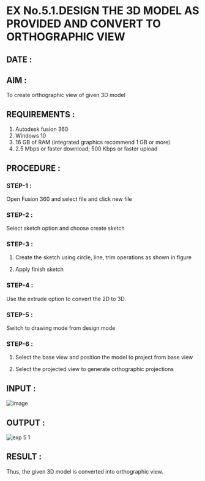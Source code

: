 # EX No.5.1.DESIGN THE 3D MODEL AS PROVIDED AND CONVERT TO ORTHOGRAPHIC VIEW

## DATE :

## AIM : 

To create orthographic view of given 3D model

## REQUIREMENTS : 

1. Autodesk fusion 360
2. Windows 10
3. 16 GB of RAM (integrated graphics recommend 1 GB or more)
4. 2.5 Mbps or faster download; 500 Kbps or faster upload 

## PROCEDURE :

### STEP-1 :

Open Fusion 360 and select file and click new file

### STEP-2 :

Select sketch option and choose create sketch

### STEP-3 : 

1. Create the sketch using circle, line, trim operations as shown in figure
   
2. Apply finish sketch 

### STEP-4 :

Use the extrude option to convert the 2D to 3D.

### STEP-5 :

Switch to drawing mode from design mode 
          
### STEP-6 :

1. Select the base view and position the model to project from base view
   
2. Select the projected view to generate orthographic projections

## INPUT :

![image](https://user-images.githubusercontent.com/113594316/199408705-ed302b2a-90c3-41c0-9cc4-791a93366e2a.png)

## OUTPUT :

![exp 5 1](https://github.com/Skanthasishanth/EX-No.5.1.-DESIGN-THE-3D-MODEL-AS-PROVIDED-AND-CONVERT-TO-ORTHOGRAPHIC-VIEW/assets/118298456/fcd40aff-1eed-4e7f-80cc-06b4db0b4f98)

## RESULT :

Thus, the given 3D model is converted into orthographic view.



